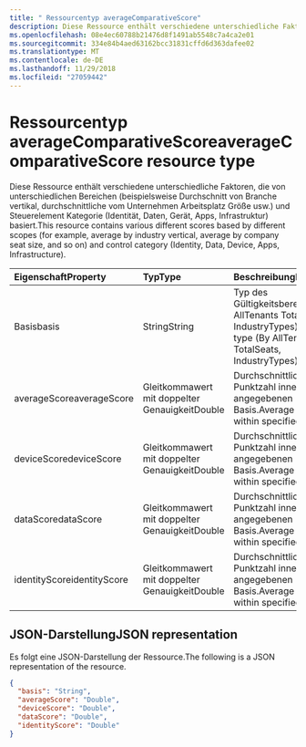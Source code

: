```yaml
---
title: " Ressourcentyp averageComparativeScore"
description: Diese Ressource enthält verschiedene unterschiedliche Faktoren, die von unterschiedlichen Bereichen (beispielsweise Durchschnitt von Branche vertikal, durchschnittliche vom Unternehmen Arbeitsplatz Größe usw.) und Steuerelement Kategorie (Identität, Daten, Gerät, Apps, Infrastruktur) basiert.
ms.openlocfilehash: 08e4ec60788b21476d8f1491ab5548c7a4ca2e01
ms.sourcegitcommit: 334e84b4aed63162bcc31831cffd6d363dafee02
ms.translationtype: MT
ms.contentlocale: de-DE
ms.lasthandoff: 11/29/2018
ms.locfileid: "27059442"
---
```

#  <a name="averagecomparativescore-resource-type"></a><span data-ttu-id="b0054-103">Ressourcentyp averageComparativeScore</span><span class="sxs-lookup"><span data-stu-id="b0054-103">averageComparativeScore resource type</span></span>

<span data-ttu-id="b0054-104">Diese Ressource enthält verschiedene unterschiedliche Faktoren, die von unterschiedlichen Bereichen (beispielsweise Durchschnitt von Branche vertikal, durchschnittliche vom Unternehmen Arbeitsplatz Größe usw.) und Steuerelement Kategorie (Identität, Daten, Gerät, Apps, Infrastruktur) basiert.</span><span class="sxs-lookup"><span data-stu-id="b0054-104">This resource contains various different scores based by different scopes (for example, average by industry vertical, average by company seat size, and so on) and control category (Identity, Data, Device, Apps, Infrastructure).</span></span>

|<span data-ttu-id="b0054-105">Eigenschaft</span><span class="sxs-lookup"><span data-stu-id="b0054-105">Property</span></span> |<span data-ttu-id="b0054-106">Typ</span><span class="sxs-lookup"><span data-stu-id="b0054-106">Type</span></span> |<span data-ttu-id="b0054-107">Beschreibung</span><span class="sxs-lookup"><span data-stu-id="b0054-107">Description</span></span> |
|:--|:--|:--|
|   <span data-ttu-id="b0054-108">Basis</span><span class="sxs-lookup"><span data-stu-id="b0054-108">basis</span></span>   |   <span data-ttu-id="b0054-109">String</span><span class="sxs-lookup"><span data-stu-id="b0054-109">String</span></span>  |   <span data-ttu-id="b0054-110">Typ des Gültigkeitsbereichs (durch AllTenants TotalSeats, IndustryTypes).</span><span class="sxs-lookup"><span data-stu-id="b0054-110">Scope type (By AllTenants, TotalSeats, IndustryTypes).</span></span>  |
|   <span data-ttu-id="b0054-111">averageScore</span><span class="sxs-lookup"><span data-stu-id="b0054-111">averageScore</span></span>    |   <span data-ttu-id="b0054-112">Gleitkommawert mit doppelter Genauigkeit</span><span class="sxs-lookup"><span data-stu-id="b0054-112">Double</span></span>  | <span data-ttu-id="b0054-113">Durchschnittliche Punktzahl innerhalb der angegebenen Basis.</span><span class="sxs-lookup"><span data-stu-id="b0054-113">Average score within specified basis.</span></span> |
|   <span data-ttu-id="b0054-114">deviceScore</span><span class="sxs-lookup"><span data-stu-id="b0054-114">deviceScore</span></span> |   <span data-ttu-id="b0054-115">Gleitkommawert mit doppelter Genauigkeit</span><span class="sxs-lookup"><span data-stu-id="b0054-115">Double</span></span>  | <span data-ttu-id="b0054-116">Durchschnittliche Punktzahl innerhalb der angegebenen Basis.</span><span class="sxs-lookup"><span data-stu-id="b0054-116">Average score within specified basis.</span></span> |
|   <span data-ttu-id="b0054-117">dataScore</span><span class="sxs-lookup"><span data-stu-id="b0054-117">dataScore</span></span>   |   <span data-ttu-id="b0054-118">Gleitkommawert mit doppelter Genauigkeit</span><span class="sxs-lookup"><span data-stu-id="b0054-118">Double</span></span>  | <span data-ttu-id="b0054-119">Durchschnittliche Punktzahl innerhalb der angegebenen Basis.</span><span class="sxs-lookup"><span data-stu-id="b0054-119">Average score within specified basis.</span></span> |
|   <span data-ttu-id="b0054-120">identityScore</span><span class="sxs-lookup"><span data-stu-id="b0054-120">identityScore</span></span>   |   <span data-ttu-id="b0054-121">Gleitkommawert mit doppelter Genauigkeit</span><span class="sxs-lookup"><span data-stu-id="b0054-121">Double</span></span>  | <span data-ttu-id="b0054-122">Durchschnittliche Punktzahl innerhalb der angegebenen Basis.</span><span class="sxs-lookup"><span data-stu-id="b0054-122">Average score within specified basis.</span></span> |

## <a name="json-representation"></a><span data-ttu-id="b0054-123">JSON-Darstellung</span><span class="sxs-lookup"><span data-stu-id="b0054-123">JSON representation</span></span>

<span data-ttu-id="b0054-124">Es folgt eine JSON-Darstellung der Ressource.</span><span class="sxs-lookup"><span data-stu-id="b0054-124">The following is a JSON representation of the resource.</span></span>

<!-- {
  "blockType": "resource",
  "optionalProperties": [

  ],
  "@odata.type": "microsoft.graph.averageComparativeScore"
}-->

```json
{
  "basis": "String",
  "averageScore": "Double",
  "deviceScore": "Double",
  "dataScore": "Double",
  "identityScore": "Double"
}

```


<!-- {
  "type": "#page.annotation",
  "description": "averageComparativeScore resource",
  "keywords": "",
  "section": "documentation",
  "tocPath": ""
}-->
